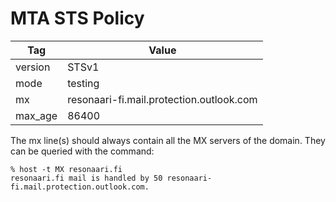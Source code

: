 # MTA STS Policy

| Tag | Value |
| --- | --- |
| version | STSv1 |
| mode | testing |
| mx | resonaari-fi.mail.protection.outlook.com |
| max_age | 86400 |

The mx line(s) should always contain all the MX servers of the domain. They can be queried with the command:

```
% host -t MX resonaari.fi
resonaari.fi mail is handled by 50 resonaari-fi.mail.protection.outlook.com.
```
